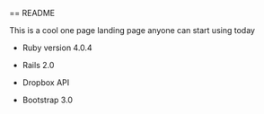 == README

This is a cool one page landing page anyone can start using today


* Ruby version 4.0.4

* Rails 2.0

* Dropbox API

* Bootstrap 3.0

